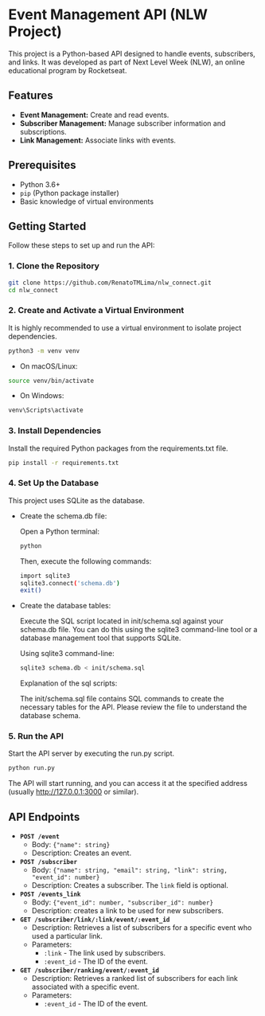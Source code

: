 # Event Management API (NLW Project)

This project is a Python-based API designed to handle events, subscribers, and links. It was developed as part of Next Level Week (NLW), an online educational program by Rocketseat.

## Features

- **Event Management:** Create and read events.
- **Subscriber Management:** Manage subscriber information and subscriptions.
- **Link Management:** Associate links with events.

## Prerequisites

- Python 3.6+
- `pip` (Python package installer)
- Basic knowledge of virtual environments

## Getting Started

Follow these steps to set up and run the API:

### 1. Clone the Repository

```bash
git clone https://github.com/RenatoTMLima/nlw_connect.git
cd nlw_connect
```

### 2. Create and Activate a Virtual Environment

It is highly recommended to use a virtual environment to isolate project dependencies.

```bash
python3 -m venv venv
```

- On macOS/Linux:

```bash
source venv/bin/activate
```

- On Windows:

```bash
venv\Scripts\activate
```

### 3. Install Dependencies

Install the required Python packages from the requirements.txt file.

```bash
pip install -r requirements.txt
```

### 4. Set Up the Database

This project uses SQLite as the database.

- Create the schema.db file:

  Open a Python terminal:

  ```bash
  python
  ```

  Then, execute the following commands:

  ```bash
  import sqlite3
  sqlite3.connect('schema.db')
  exit()
  ```

- Create the database tables:

  Execute the SQL script located in init/schema.sql against your schema.db file. You can do this using the sqlite3 command-line tool or a database management tool that supports SQLite.

  Using sqlite3 command-line:

  ```bash
  sqlite3 schema.db < init/schema.sql
  ```

  Explanation of the sql scripts:

  The init/schema.sql file contains SQL commands to create the necessary tables for the API. Please review the file to understand the database schema.

### 5. Run the API

Start the API server by executing the run.py script.

```bash
python run.py
```

The API will start running, and you can access it at the specified address (usually http://127.0.0.1:3000 or similar).

## API Endpoints

- **`POST /event`**
  - Body: `{"name": string}`
  - Description: Creates an event.
- **`POST /subscriber`**
  - Body: `{"name": string, "email": string, "link": string, "event_id": number}`
  - Description: Creates a subscriber. The `link` field is optional.
- **`POST /events_link`**
  - Body: `{"event_id": number, "subscriber_id": number}`
  - Description: creates a link to be used for new subscribers.
- **`GET /subscriber/link/:link/event/:event_id`**
  - Description: Retrieves a list of subscribers for a specific event who used a particular link.
  - Parameters:
    - `:link` - The link used by subscribers.
    - `:event_id` - The ID of the event.
- **`GET /subscriber/ranking/event/:event_id`**
  - Description: Retrieves a ranked list of subscribers for each link associated with a specific event.
  - Parameters:
    - `:event_id` - The ID of the event.
